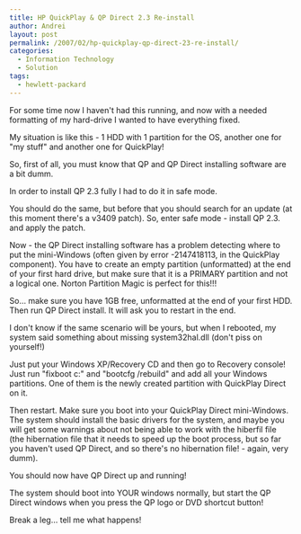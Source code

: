 ```yaml
---
title: HP QuickPlay & QP Direct 2.3 Re-install
author: Andrei
layout: post
permalink: /2007/02/hp-quickplay-qp-direct-23-re-install/
categories:
  - Information Technology
  - Solution
tags:
  - hewlett-packard
---
```

For some time now I haven't had this running, and now with a needed formatting of my hard-drive I wanted to have everything fixed.

My situation is like this - 1 HDD with 1 partition for the OS, another one for "my stuff" and another one for QuickPlay!

So, first of all, you must know that QP and QP Direct installing software are a bit dumm.

In order to install QP 2.3 fully I had to do it in safe mode.

You should do the same, but before that you should search for an update (at this moment there's a v3409 patch). So, enter safe mode - install QP 2.3. and apply the patch.

Now - the QP Direct installing software has a problem detecting where to put the mini-Windows (often given by error -2147418113, in the QuickPlay component). You have to create an empty partition (unformatted) at the end of your first hard drive, but make sure that it is a PRIMARY partition and not a logical one. Norton Partition Magic is perfect for this!!!

So… make sure you have 1GB free, unformatted at the end of your first HDD. Then run QP Direct install. It will ask you to restart in the end.

I don't know if the same scenario will be yours, but when I rebooted, my system said something about missing system32hal.dll (don't piss on yourself!)

Just put your Windows XP/Recovery CD and then go to Recovery console! Just run "fixboot c:" and "bootcfg /rebuild" and add all your Windows partitions. One of them is the newly created partition with QuickPlay Direct on it.

Then restart. Make sure you boot into your QuickPlay Direct mini-Windows. The system should install the basic drivers for the system, and maybe you will get some warnings about not being able to work with the hiberfil file (the hibernation file that it needs to speed up the boot process, but so far you haven't used QP Direct, and so there's no hibernation file! - again, very dumm).

You should now have QP Direct up and running!

The system should boot into YOUR windows normally, but start the QP Direct windows when you press the QP logo or DVD shortcut button!

Break a leg… tell me what happens!